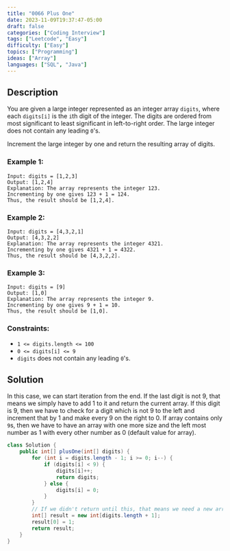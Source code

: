 ```yaml
---
title: "0066 Plus One"
date: 2023-11-09T19:37:47-05:00
draft: false
categories: ["Coding Interview"]
tags: ["Leetcode", "Easy"]
difficulty: ["Easy"]
topics: ["Programming"]
ideas: ["Array"]
languages: ["SQL", "Java"]
---
```


## Description

You are given a large integer represented as an integer array `digits`, where each `digits[i]` is the `i`th digit of the integer. The digits are ordered from most significant to least significant in left-to-right order. The large integer does not contain any leading `0`'s.

Increment the large integer by one and return the resulting array of digits.

### Example 1:

```
Input: digits = [1,2,3]
Output: [1,2,4]
Explanation: The array represents the integer 123.
Incrementing by one gives 123 + 1 = 124.
Thus, the result should be [1,2,4].
```

### Example 2:

```
Input: digits = [4,3,2,1]
Output: [4,3,2,2]
Explanation: The array represents the integer 4321.
Incrementing by one gives 4321 + 1 = 4322.
Thus, the result should be [4,3,2,2].
```

### Example 3:

```
Input: digits = [9]
Output: [1,0]
Explanation: The array represents the integer 9.
Incrementing by one gives 9 + 1 = 10.
Thus, the result should be [1,0].
```

### Constraints:

- `1 <= digits.length <= 100`
- `0 <= digits[i] <= 9`
- `digits` does not contain any leading `0`'s.

## Solution

In this case, we can start iteration from the end. If the last digit is not 9, that means we simply have to add 1 to it and return the current array. If this digit is 9, then we have to check for a digit which is not 9 to the left and increment that by 1 and make every 9 on the right to 0.
If array contains only `9`s, then we have to have an array with one more size and the left most number as 1 with every other number as 0 (default value for array).

```java
class Solution {
    public int[] plusOne(int[] digits) {
        for (int i = digits.length - 1; i >= 0; i--) {
            if (digits[i] < 9) {
                digits[i]++;
                return digits;
            } else {
                digits[i] = 0;
            }
        }
        // If we didn't return until this, that means we need a new array of one more size
        int[] result = new int[digits.length + 1];
        result[0] = 1;
        return result;
    }
}
```
